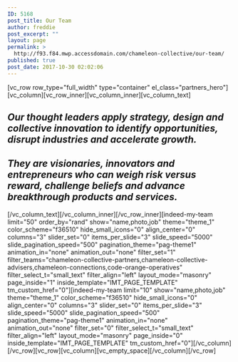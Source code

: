 ```yaml
---
ID: 5168
post_title: Our Team
author: freddie
post_excerpt: ""
layout: page
permalink: >
  http://f93.f84.mwp.accessdomain.com/chameleon-collective/our-team/
published: true
post_date: 2017-10-30 02:02:06
---
```

[vc_row row_type="full_width" type="container" el_class="partners_hero"][vc_column][vc_row_inner][vc_column_inner][vc_column_text]
<h2 class="padded-multiline h2"><em>Our thought leaders apply strategy, design and collective innovation to identify opportunities, disrupt industries and accelerate growth.</em></h2>
<h2 class="padded-multiline h2"><em>They are visionaries, innovators and entrepreneurs who can weigh risk versus reward, challenge beliefs and advance breakthrough products and services.</em></h2>
[/vc_column_text][/vc_column_inner][/vc_row_inner][indeed-my-team limit="50" order_by="rand" show="name,photo,job" theme="theme_1" color_scheme="f36510" hide_small_icons="0" align_center="0" columns="3" slider_set="0" items_per_slide="3" slide_speed="5000" slide_pagination_speed="500" pagination_theme="pag-theme1" animation_in="none" animation_out="none" filter_set="1" filter_teams="chameleon-collective-partners,chameleon-collective-advisers,chameleon-connections,code-orange-operatives" filter_select_t="small_text" filter_align="left" layout_mode="masonry" page_inside="1" inside_template="IMT_PAGE_TEMPLATE" tm_custom_href="0"][indeed-my-team limit="10" show="name,photo,job" theme="theme_1" color_scheme="f36510" hide_small_icons="0" align_center="0" columns="3" slider_set="0" items_per_slide="3" slide_speed="5000" slide_pagination_speed="500" pagination_theme="pag-theme1" animation_in="none" animation_out="none" filter_set="0" filter_select_t="small_text" filter_align="left" layout_mode="masonry" page_inside="0" inside_template="IMT_PAGE_TEMPLATE" tm_custom_href="0"][/vc_column][/vc_row][vc_row][vc_column][vc_empty_space][/vc_column][/vc_row]